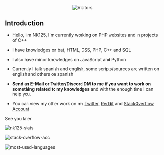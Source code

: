 <div align="center"><img src="https://komarev.com/ghpvc/?username=NK125" alt="Visitors"></div>

## Introduction

- Hello, I'm NK125, I'm currently working on PHP websites and in projects of C++

- I have knowledges on bat, HTML, CSS, PHP, C++ and SQL

- I also have minor knowledges on JavaScript and Python

- Currently I talk spanish and english, some scripts/sources are written on english and others on spanish

- **Send an E-Mail or Twitter/Discord DM to me if you want to work on something related to my knowledges** and with the enough time I can help you.

- You can view my other work on my [Twitter](https://twitter.com/NeKes125), [Reddit](https://www.reddit.com/user/RealNk125) and [StackOverflow Account](https://stackoverflow.com/users/15180180/nk125)

See you later

![nk125-stats](https://github-readme-stats.vercel.app/api?username=Nk125&show_icons=true&theme=dark "Stats")

![stack-overflow-acc](https://es.stackoverflow.com/users/flair/218722.png?theme=dark)

![most-used-languages](https://github-readme-stats.vercel.app/api/top-langs/?username=Nk125&layout=compact&theme=dark "Languages")
